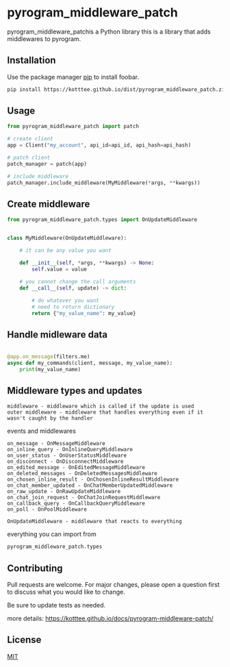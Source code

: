 # pyrogram_middleware_patch

pyrogram_middleware_patchis a Python library this is a library that adds middlewares to pyrogram.

## Installation

Use the package manager [pip](https://pip.pypa.io/en/stable/) to install foobar.

```bash
pip install https://kotttee.github.io/dist/pyrogram_middleware_patch.zip
```

## Usage

```python
from pyrogram_middleware_patch import patch

# create client
app = Client("my_account", api_id=api_id, api_hash=api_hash)

# patch client
patch_manager = patch(app)

# include middleware
patch_manager.include_middleware(MyMiddleware(*args, **kwargs))

```

## Create middleware

```python
from pyrogram_middleware_patch.types import OnUpdateMiddleware


class MyMiddleware(OnUpdateMiddleware):

    # it can be any value you want

    def __init__(self, *args, **kwargs) -> None:
        self.value = value

    # you cannot change the call arguments
    def __call__(self, update) -> dict:
        
        # do whatever you want
        # need to return dictionary
        return {"my_value_name": my_value}
```


## Handle midleware data

```python

@app.on_message(filters.me)
async def my_commands(client, message, my_value_name):
    print(my_value_name)

```
## Middleware types and updates
```text
middleware - middleware which is called if the update is used
outer middleware - middleware that handles everything even if it wasn't caught by the handler
```
events and middlewares
```text
on_message - OnMessageMiddleware
on_inline_query - OnInlineQueryMiddleware
on_user_status - OnUserStatusMiddleware
on_disconnect - OnDisconnectMiddleware
on_edited_message - OnEditedMessageMiddleware
on_deleted_messages - OnDeletedMessagesMiddleware
on_chosen_inline_result - OnChosenInlineResultMiddleware
on_chat_member_updated - OnChatMemberUpdatedMiddleware
on_raw_update - OnRawUpdateMiddleware
on_chat_join_request - OnChatJoinRequestMiddleware
on_callback_query - OnCallbackQueryMiddleware
on_poll - OnPoolMiddleware

OnUpdateMiddleware - middleware that reacts to everything
```
everything you can import from
```python
pyrogram_middleware_patch.types
```

## Contributing
Pull requests are welcome. For major changes, please open a question first to discuss what you would like to change.

Be sure to update tests as needed.

more details: https://kotttee.github.io/docs/pyrogram-middleware-patch/

## License
[MIT](https://choosealicense.com/licenses/mit/)